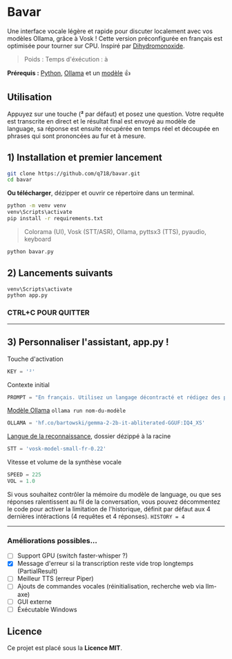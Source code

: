 # Bavar

Une interface vocale légère et rapide pour discuter localement avec vos modèles Ollama, grâce à Vosk ! Cette version préconfigurée en français est optimisée pour tourner sur CPU. Inspiré par [Dihydromonoxide](https://myusernamee.neocities.org/blog/realtime_ai).

> Poids :
> Temps d'éxécution : à

**Prérequis :** [Python](https://www.python.org/downloads/), [Ollama](https://ollama.com) et un [modèle](https://ollama.com/search) 👍

## **Utilisation**

Appuyez sur une touche (**²** par défaut) et posez une question.
Votre requête est transcrite en direct et le résultat final est envoyé au modèle de language, sa réponse est ensuite récupérée en temps réel et découpée en phrases qui sont prononcées au fur et à mesure.

## 1) Installation et premier lancement

```bash
git clone https://github.com/q718/bavar.git
cd bavar
```

**Ou télécharger**, dézipper et ouvrir ce répertoire dans un terminal.

```bash
python -m venv venv
venv\Scripts\activate
pip install -r requirements.txt
```

> Colorama (UI), Vosk (STT/ASR), Ollama, pyttsx3 (TTS), pyaudio, keyboard

```bash
python bavar.py
```

## **2) Lancements suivants**

```
venv\Scripts\activate
python app.py
```

### CTRL+C POUR QUITTER

---

## 3) Personnaliser l'assistant, app.py !

Touche d'activation

```python
KEY = '²'
```

Contexte initial

```python
PROMPT = "En français. Utilisez un langage décontracté et rédigez des phrases courtes. Soyez direct et concis : Allez à l'essentiel ; supprimez les mots inutiles. Gardez un ton naturel : Écrivez comme vous parlez normalement. Évitez le langage marketing : N'utilisez pas de termes publicitaires ou promotionnels. Restez authentique : soyez honnête ; ne forcez pas l'amabilité. Évitez les fioritures : Évitez les adjectifs et les adverbes inutiles. Évitez les répétitions et ne demandez pas de retour sur vos réponses."
```

[Modèle Ollama](https://ollama.com/search) `ollama run nom-du-modèle`

```python
OLLAMA = 'hf.co/bartowski/gemma-2-2b-it-abliterated-GGUF:IQ4_XS'
```

[Langue de la reconnaissance](https://alphacephei.com/vosk/models), dossier dézippé à la racine

```python
STT = 'vosk-model-small-fr-0.22'
```

Vitesse et volume de la synthèse vocale

```python
SPEED = 225
VOL = 1.0
```

Si vous souhaitez contrôler la mémoire du modèle de language, ou que ses réponses ralentissent au fil de la conversation, vous pouvez décommentez le code pour activer la limitation de l'historique, définit par défaut aux 4 dernières intéractions (4 requêtes et 4 réponses). `HISTORY = 4`

---

### Améliorations possibles...

* [ ] Support GPU (switch faster-whisper ?)
* [X] Message d'erreur si la transcription reste vide trop longtemps (PartialResult)
* [ ] Meilleur TTS (erreur Piper)
* [ ] Ajouts de commandes vocales (réinitialisation, recherche web via llm-axe)
* [ ] GUI externe
* [ ] Éxécutable Windows

## Licence

Ce projet est placé sous la **Licence MIT**.
